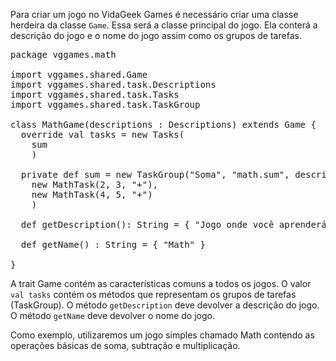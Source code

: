 

Para criar um jogo no VidaGeek Games é necessário criar uma classe herdeira da classe `Game`.
Essa será a classe principal do jogo. Ela conterá a descrição do jogo e o nome do jogo assim como os grupos de tarefas.

<pre>package vggames.math

import vggames.shared.Game
import vggames.shared.task.Descriptions
import vggames.shared.task.Tasks
import vggames.shared.task.TaskGroup

class MathGame(descriptions : Descriptions) extends Game {
  override val tasks = new Tasks(
    sum
    )

  private def sum = new TaskGroup("Soma", "math.sum", descriptions,
    new MathTask(2, 3, "+"),
    new MathTask(4, 5, "+")
    )

  def getDescription(): String = { "Jogo onde você aprenderá a somar, subtrair e multiplicar!" }

  def getName() : String = { "Math" }

}</pre>

A trait Game contém as características comuns a todos os jogos. O valor `val tasks` 
contém os métodos que representam os grupos de tarefas (TaskGroup).
O método `getDescription` deve devolver a descrição do jogo.
O método `getName` deve devolver o nome do jogo.

Como exemplo, utilizaremos um jogo simples chamado Math contendo as operações básicas
de soma, subtração e multiplicação.


